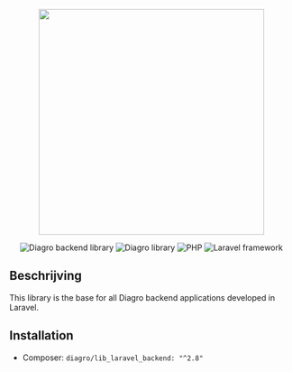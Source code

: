 <p align="center"><a href="https://www.diagro.be" target="_blank"><img src="https://diagro.be/assets/img/diagro-logo.svg" width="400"></a></p>

<p align="center">
<img src="https://img.shields.io/badge/project-lib_laravel_backend-yellowgreen" alt="Diagro backend library">
<img src="https://img.shields.io/badge/type-library-informational" alt="Diagro library">
<img src="https://img.shields.io/badge/php-8.1-blueviolet" alt="PHP">
<img src="https://img.shields.io/badge/laravel-9.0-red" alt="Laravel framework">
</p>

## Beschrijving

This library is the base for all Diagro backend applications developed in Laravel.

## Installation

* Composer: `diagro/lib_laravel_backend: "^2.8"`